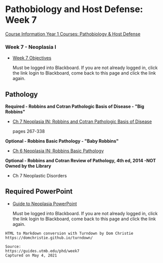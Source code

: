 # Pathobiology and Host Defense: Week 7

[Course Information Year 1 Courses: Pathobiology & Host Defense](/phd/course-information.md)

### Week 7 - Neoplasia I

*   [Week 7 Objectives](https://utmb.blackboard.com/bbcswebdav/pid-669085-dt-content-rid-15641175_1/xid-15641175_1)
    
    Must be logged into Blackboard. If you are not already logged in, click the link login to Blackboard, come back to this page and click the link again.
    

## Pathology

**Required - Robbins and Cotran Pathologic Basis of Disease - "Big Robbins"**

*   [Ch 7 Neoplasia IN: Robbins and Cotran Pathologic Basis of Disease](http://libux.utmb.edu/login?url=https://www.clinicalkey.com/#!/content/book/3-s2.0-B9780323531139000078)
    
    pages 267-338
    

**Optional - Robbins Basic Pathology - "Baby Robbins"**

*   [Ch 6 Neoplasia IN: Robbins Basic Pathology](http://libux.utmb.edu/login?url=https://www.clinicalkey.com/#!/content/book/3-s2.0-B9780323353175000065)
    

**Optional - Robbins and Cotran Review of Pathology, 4th ed, 2014 -NOT Owned by the Library**

*   Ch 7 Neoplastic Disorders

## Required PowerPoint

*   [Guide to Neoplasia PowerPoint](https://utmb.blackboard.com/bbcswebdav/pid-669087-dt-content-rid-15641181_1/xid-15641181_1)
    
    Must be logged into Blackboard. If you are not already logged in, click the link login to Blackboard, come back to this page and click the link again.

```
HTML to Markdown conversion with Turndown by Dom Christie
https://domchristie.github.io/turndown/

Source:
https://guides.utmb.edu/phd/week7
Captured on May 4, 2021
```
